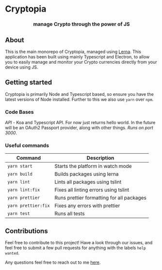 # Cryptopia

<h3 align="center">manage Crypto through the power of JS</h3>

## About

This is the main monorepo of Cryptopia, managed using [Lerna](https://github.com/lerna/lerna). This application has been built using mainly Typescript and Electron, to allow you to easily manage and monitor your Crypto currencies directly from your device using JS.

## Getting started

Cryptopia is primarily Node and Typescript based, so ensure you have the latest versions of Node installed. Further to this we also use `yarn` over `npm`.

### Code Bases

_API_ - Koa and Typescript API. For now just returns hello world. In the future will be an OAuth2 Passport provider, along with other things. _Runs on port 3000_.

### Useful commands

| Command             | Description                               |
| ------------------- | ----------------------------------------- |
| `yarn start`        | Starts the platform in watch mode         |
| `yarn build`        | Builds packages using lerna               |
| `yarn lint`         | Lints all packages using tslint           |
| `yarn lint:fix`     | Fixes all linting errors using tslint     |
| `yarn prettier`     | Runs prettier formatting for all packages |
| `yarn prettier:fix` | Fixes any errors with prettier            |
| `yarn test`         | Runs all tests                            |

## Contributions

Feel free to contribute to this project! Have a look through our issues, and feel free to submit a few pull requests for anything with the labels `help wanted`.

Any questions feel free to reach out to me [here](mail:jdabarber5@gmail.com).
